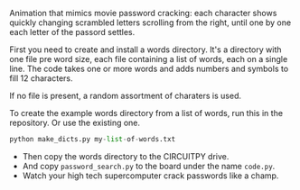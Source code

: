 Animation that mimics movie password cracking: each character shows quickly changing scrambled letters scrolling from the right, until one by one each letter of the passord settles.

First you need to create and install a words directory. It's a directory with one file pre word size, each file containing a list of words, each on a single line. The code takes one or more words and adds numbers and symbols to fill 12 characters.

If no file is present, a random assortment of charaters is used.

To create the example words directory from a list of words, run this in the repository. Or use the existing one.
```py
python make_dicts.py my-list-of-words.txt
```

- Then copy the words directory to the CIRCUITPY drive.
- And copy `password_search.py` to the board under the name `code.py`.
- Watch your high tech supercomputer crack passwords like a champ.
